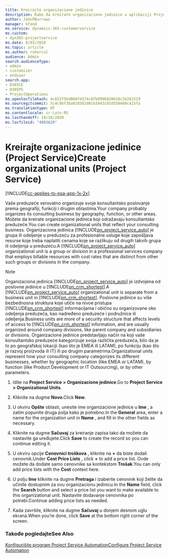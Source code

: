 ```yaml
---
title: Kreirajte organizacione jedinice
description: Kako da kreirate organizacione jedinice u aplikaciji Project Service
author: JohnPBurrows
manager: kfend
ms.service: dynamics-365-customerservice
ms.custom:
- dyn365-projectservice
ms.date: 8/03/2018
ms.topic: article
ms.author: ruhercul
audience: Admin
search.audienceType:
- admin
- customizer
- enduser
search.app:
- D365CE
- D365PS
- ProjectOperations
ms.openlocfilehash: 4c653f5bd066fd174c8fb0996820628c1b281519
ms.sourcegitcommit: 5c4c9bf3ba018562d6cb3443c01d550489c415fa
ms.translationtype: HT
ms.contentlocale: sr-Latn-RS
ms.lasthandoff: 10/16/2020
ms.locfileid: "4083629"
---
```

# <a name="create-organizational-units-project-service"></a><span data-ttu-id="eed2e-103">Kreirajte organizacione jedinice (Project Service)</span><span class="sxs-lookup"><span data-stu-id="eed2e-103">Create organizational units (Project Service)</span></span>

[!INCLUDE[cc-applies-to-psa-app-1x-2x](../includes/cc-applies-to-psa-app-1x-2x.md)]

<span data-ttu-id="eed2e-104">Vaše preduzeće verovatno organizuje svoje konsultantsko poslovanje prema geografiji, funkciji i drugim oblastima.</span><span class="sxs-lookup"><span data-stu-id="eed2e-104">Your company probably organizes its consulting business by geography, function, or other areas.</span></span> <span data-ttu-id="eed2e-105">Možete da kreirate organizacione jedinica koji odražavaju konsultantsko preduzeće.</span><span class="sxs-lookup"><span data-stu-id="eed2e-105">You can create organizational units that reflect your consulting business.</span></span> <span data-ttu-id="eed2e-106">Organizaciona jedinica [!INCLUDE[pn_project_service_auto](../includes/pn-project-service-auto.md)] je grupa ili odeljenje u preduzeću za profesionalne usluge koje zapošljava resurse koje treba naplatiti cenama koje se razlikuju od drugih takvih grupa ili odeljenja u preduzeću.</span><span class="sxs-lookup"><span data-stu-id="eed2e-106">A [!INCLUDE[pn_project_service_auto](../includes/pn-project-service-auto.md)] organizational unit is a group or division in a professional services company that employs billable resources with cost rates that are distinct from other such groups or divisions in the company.</span></span>  
  
> [!NOTE]
>  <span data-ttu-id="eed2e-107">Organizaciona jedinica [!INCLUDE[pn_project_service_auto](../includes/pn-project-service-auto.md)] je izdvojena od poslovne jedinice u [!INCLUDE[pn_crm_shortest](../includes/pn-crm-shortest.md)].</span><span class="sxs-lookup"><span data-stu-id="eed2e-107">A [!INCLUDE[pn_project_service_auto](../includes/pn-project-service-auto.md)] organizational unit is separate from a business unit in [!INCLUDE[pn_crm_shortest](../includes/pn-crm-shortest.md)].</span></span> <span data-ttu-id="eed2e-108">Poslovne jedinice su više bezbednosna struktura koje utiče na nivoe pristupa [!INCLUDE[pn_crm_shortest](../includes/pn-crm-shortest.md)] informacijama i obično su organizovane oko odeljenja preduzeća, kao nadređeno preduzeće i podružnice ili odeljenja.</span><span class="sxs-lookup"><span data-stu-id="eed2e-108">Business units are more of a security structure that affects levels of access to [!INCLUDE[pn_crm_shortest](../includes/pn-crm-shortest.md)] information, and are usually organized around company divisions, like parent company and subsidiaries or divisions.</span></span> <span data-ttu-id="eed2e-109">Organizacione jedinice predstavljaju način na koji vaše konsultantsko preduzeće kategorizuje svoja različita preduzeća, bilo da je to po geografskoj lokaciji (kao što je EMEA ili LATAM), po funkciju (kao što je razvoj proizvoda ili IT) ili po drugim parametrima.</span><span class="sxs-lookup"><span data-stu-id="eed2e-109">Organizational units represent how your consulting company categorizes its different businesses, whether by geographic location (like EMEA or LATAM), by function (like Product Development or IT Outsourcing), or by other parameters.</span></span>  
  
1.  <span data-ttu-id="eed2e-110">Idite na **Project Service > Organizacione jedinice**.</span><span class="sxs-lookup"><span data-stu-id="eed2e-110">Go to **Project Service > Organizational Units**.</span></span>  
  
2.  <span data-ttu-id="eed2e-111">Kliknite na dugme **Novo**.</span><span class="sxs-lookup"><span data-stu-id="eed2e-111">Click **New**.</span></span>  
  
3.  <span data-ttu-id="eed2e-112">U okviru **Opšte** oblasti, unesite ime organizacione jedinice u **Ime** , a zatim popunite druga polja kako je potrebno.</span><span class="sxs-lookup"><span data-stu-id="eed2e-112">In the **General** area, enter a name for the organization unit in **Name** , and fill in the other fields as necessary.</span></span>  
  
4.  <span data-ttu-id="eed2e-113">Kliknite na dugme **Sačuvaj** za kreiranje zapisa tako da možete da nastavite ga uređujete.</span><span class="sxs-lookup"><span data-stu-id="eed2e-113">Click **Save** to create the record so you can continue editing it.</span></span>  
  
5.  <span data-ttu-id="eed2e-114">U okviru opcije **Cenovnici troškova** , kliknite na **+** da biste dodali cenovnik.</span><span class="sxs-lookup"><span data-stu-id="eed2e-114">Under **Cost Price Lists** , click **+** to add a price list.</span></span> <span data-ttu-id="eed2e-115">Ovde možete da dodate samo cenovnike sa kontekstom **Trošak**.</span><span class="sxs-lookup"><span data-stu-id="eed2e-115">You can only add price lists with the **Cost** context here.</span></span>  
  
6.  <span data-ttu-id="eed2e-116">U polju **Ime** kliknite na dugme **Pretraga** i izaberite cenovnik koji želite da učinite dostupnim za ovu organizacionu jedinicu.</span><span class="sxs-lookup"><span data-stu-id="eed2e-116">In the **Name** field, click the **Search** button and select a price list you want to make available to this organizational unit.</span></span> <span data-ttu-id="eed2e-117">Nastavite dodavanje cenovnika po potrebi.</span><span class="sxs-lookup"><span data-stu-id="eed2e-117">Continue adding price lists as needed.</span></span>  
  
7.  <span data-ttu-id="eed2e-118">Kada završite, kliknite na dugme **Sačuvaj** u donjem desnom uglu ekrana.</span><span class="sxs-lookup"><span data-stu-id="eed2e-118">When you’re done, click **Save** at the bottom right corner of the screen.</span></span>  
  
### <a name="see-also"></a><span data-ttu-id="eed2e-119">Takođe pogledajte</span><span class="sxs-lookup"><span data-stu-id="eed2e-119">See Also</span></span>  
 [<span data-ttu-id="eed2e-120">Konfigurišite program Project Service Automation</span><span class="sxs-lookup"><span data-stu-id="eed2e-120">Configure Project Service Automation</span></span>](../psa/configure.md)
